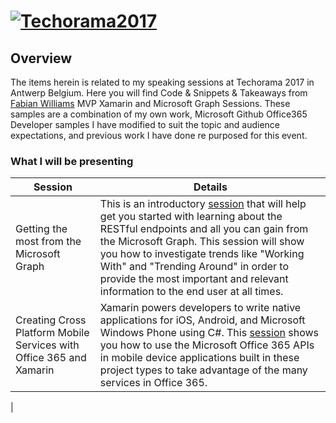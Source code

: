 # [![Techorama2017](http://www.fabiangwilliams.com/wp-content/uploads/2017/05/Techorama-Mediakit-Robot2_twitter.jpg)](http://techorama.be/speakers/)

## Overview
The items herein is related to my speaking sessions at Techorama 2017 in Antwerp Belgium. Here you will find Code &amp; Snippets &amp; Takeaways from [Fabian Williams](https://www.fabiangwilliams.com) MVP Xamarin and Microsoft Graph Sessions.  These samples are a combination of my own work, Microsoft Github Office365 Developer samples I have modified to suit the topic and audience expectations, and previous work I have done re purposed for this event. 

### What I will be presenting

| Session                                | Details                                                                                                                                                                                                                                                     |
|----------------------------------------|-------------------------------------------------------------------------------------------------------------------------------------------------------------------------------------------------------------------------------------------------------------|
| Getting the most from the Microsoft Graph | This is an introductory [session](https://techorama2017.sched.com/event/9M7R/getting-the-most-from-the-microsoft-graph?iframe=no&w=100%&sidebar=yes&bg=no) that will help get you started with learning about the RESTful endpoints and all you can gain from the Microsoft Graph. This session will show you how to investigate trends like "Working With" and "Trending Around" in order to provide the most important and relevant information to the end user at all times.
| Creating Cross Platform Mobile Services with Office 365 and Xamarin | Xamarin powers developers to write native applications for iOS, Android, and Microsoft Windows Phone using C#. This [session](https://techorama2017.sched.com/event/9M9f/creating-cross-platform-mobile-services-with-office-365-and-xamarin?iframe=no&w=100%&sidebar=yes&bg=no) shows you how to use the Microsoft Office 365 APIs in mobile device applications built in these project types to take advantage of the many services in Office 365.
|


